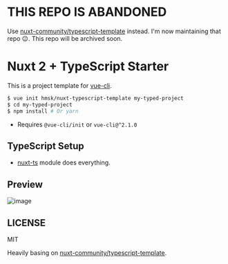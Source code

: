 # THIS REPO IS ABANDONED

Use [nuxt-community/typescript-template](https://github.com/nuxt-community/typescript-template) instead. I'm now maintaining that repo 😉.
This repo will be archived soon.

# Nuxt 2 + TypeScript Starter

This is a project template for [vue-cli](https://github.com/vuejs/vue-cli).

```sh
$ vue init hmsk/nuxt-typescript-template my-typed-project
$ cd my-typed-project
$ npm install # Or yarn
```

- Requires `@vue-cli/init` or `vue-cli@^2.1.0`

## TypeScript Setup

- [nuxt-ts](https://www.npmjs.com/package/nuxt-ts) module does everything.

## Preview

![image](https://user-images.githubusercontent.com/85887/50041889-99b89b80-0010-11e9-811a-cc596dbf0b8c.png)

## LICENSE

MIT

Heavily basing on [nuxt-community/typescript-template](https://github.com/nuxt-community/typescript-template).
